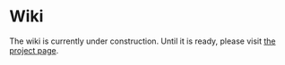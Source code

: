 # Wiki

The wiki is currently under construction.
Until it is ready, please visit [the project page](https://github.com/DataFlowAnalysis/DataFlowAnalysis).
